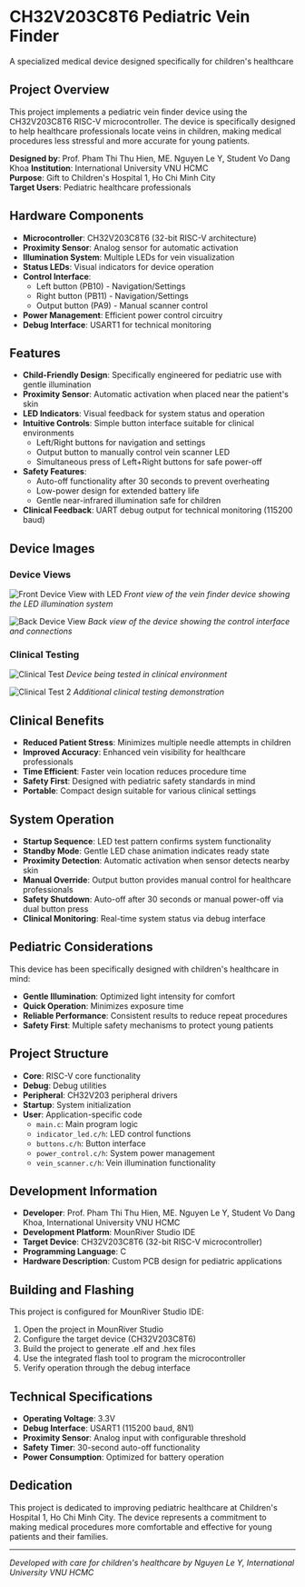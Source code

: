 # CH32V203C8T6 Pediatric Vein Finder

A specialized medical device designed specifically for children's healthcare

## Project Overview
This project implements a pediatric vein finder device using the CH32V203C8T6 RISC-V microcontroller. The device is specifically designed to help healthcare professionals locate veins in children, making medical procedures less stressful and more accurate for young patients.

**Designed by**: Prof. Pham Thi Thu Hien, ME. Nguyen Le Y, Student Vo Dang Khoa
**Institution**: International University VNU HCMC  
**Purpose**: Gift to Children's Hospital 1, Ho Chi Minh City  
**Target Users**: Pediatric healthcare professionals

## Hardware Components
- **Microcontroller**: CH32V203C8T6 (32-bit RISC-V architecture)
- **Proximity Sensor**: Analog sensor for automatic activation
- **Illumination System**: Multiple LEDs for vein visualization
- **Status LEDs**: Visual indicators for device operation
- **Control Interface**:
  - Left button (PB10) - Navigation/Settings
  - Right button (PB11) - Navigation/Settings  
  - Output button (PA9) - Manual scanner control
- **Power Management**: Efficient power control circuitry
- **Debug Interface**: USART1 for technical monitoring

## Features
- **Child-Friendly Design**: Specifically engineered for pediatric use with gentle illumination
- **Proximity Sensor**: Automatic activation when placed near the patient's skin
- **LED Indicators**: Visual feedback for system status and operation
- **Intuitive Controls**: Simple button interface suitable for clinical environments
  - Left/Right buttons for navigation and settings
  - Output button to manually control vein scanner LED
  - Simultaneous press of Left+Right buttons for safe power-off
- **Safety Features**: 
  - Auto-off functionality after 30 seconds to prevent overheating
  - Low-power design for extended battery life
  - Gentle near-infrared illumination safe for children
- **Clinical Feedback**: UART debug output for technical monitoring (115200 baud)

## Device Images

### Device Views
![Front Device View with LED](images/front%20%20device%20view%20with%20led%20.jpg)
*Front view of the vein finder device showing the LED illumination system*

![Back Device View](images/back%20device%20view.jpg)
*Back view of the device showing the control interface and connections*

### Clinical Testing
![Clinical Test](images/clincal%20test.jpg)
*Device being tested in clinical environment*

![Clinical Test 2](images/clinical%20test%202.jpg)
*Additional clinical testing demonstration*

## Clinical Benefits
- **Reduced Patient Stress**: Minimizes multiple needle attempts in children
- **Improved Accuracy**: Enhanced vein visibility for healthcare professionals
- **Time Efficient**: Faster vein location reduces procedure time
- **Safety First**: Designed with pediatric safety standards in mind
- **Portable**: Compact design suitable for various clinical settings

## System Operation
- **Startup Sequence**: LED test pattern confirms system functionality
- **Standby Mode**: Gentle LED chase animation indicates ready state
- **Proximity Detection**: Automatic activation when sensor detects nearby skin
- **Manual Override**: Output button provides manual control for healthcare professionals
- **Safety Shutdown**: Auto-off after 30 seconds or manual power-off via dual button press
- **Clinical Monitoring**: Real-time system status via debug interface

## Pediatric Considerations
This device has been specifically designed with children's healthcare in mind:
- **Gentle Illumination**: Optimized light intensity for comfort
- **Quick Operation**: Minimizes exposure time
- **Reliable Performance**: Consistent results to reduce repeat procedures
- **Safety First**: Multiple safety mechanisms to protect young patients

## Project Structure
- **Core**: RISC-V core functionality
- **Debug**: Debug utilities
- **Peripheral**: CH32V203 peripheral drivers
- **Startup**: System initialization
- **User**: Application-specific code
  - `main.c`: Main program logic
  - `indicator_led.c/h`: LED control functions
  - `buttons.c/h`: Button interface
  - `power_control.c/h`: System power management
  - `vein_scanner.c/h`: Vein illumination functionality

## Development Information
- **Developer**: Prof. Pham Thi Thu Hien, ME. Nguyen Le Y, Student Vo Dang Khoa, International University VNU HCMC
- **Development Platform**: MounRiver Studio IDE
- **Target Device**: CH32V203C8T6 (32-bit RISC-V microcontroller)
- **Programming Language**: C
- **Hardware Description**: Custom PCB design for pediatric applications

## Building and Flashing
This project is configured for MounRiver Studio IDE:
1. Open the project in MounRiver Studio
2. Configure the target device (CH32V203C8T6)
3. Build the project to generate .elf and .hex files
4. Use the integrated flash tool to program the microcontroller
5. Verify operation through the debug interface

## Technical Specifications
- **Operating Voltage**: 3.3V
- **Debug Interface**: USART1 (115200 baud, 8N1)
- **Proximity Sensor**: Analog input with configurable threshold
- **Safety Timer**: 30-second auto-off functionality
- **Power Consumption**: Optimized for battery operation

## Dedication
This project is dedicated to improving pediatric healthcare at Children's Hospital 1, Ho Chi Minh City. The device represents a commitment to making medical procedures more comfortable and effective for young patients and their families.

---
*Developed with care for children's healthcare by Nguyen Le Y, International University VNU HCMC*

